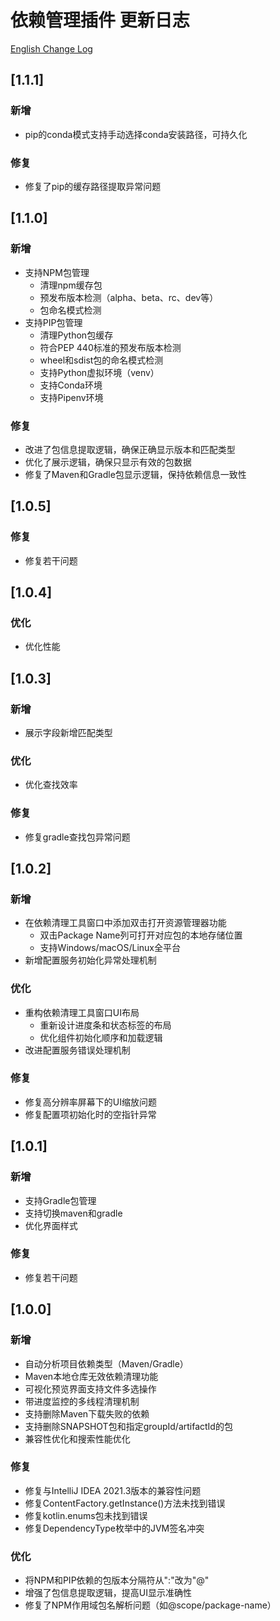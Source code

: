 # 依赖管理插件 更新日志

[English Change Log](CHANGELOG.md)

## [1.1.1]

### 新增

- pip的conda模式支持手动选择conda安装路径，可持久化

### 修复

- 修复了pip的缓存路径提取异常问题

## [1.1.0]

### 新增

- 支持NPM包管理
  - 清理npm缓存包
  - 预发布版本检测（alpha、beta、rc、dev等）
  - 包命名模式检测
- 支持PIP包管理
  - 清理Python包缓存
  - 符合PEP 440标准的预发布版本检测
  - wheel和sdist包的命名模式检测
  - 支持Python虚拟环境（venv）
  - 支持Conda环境
  - 支持Pipenv环境

### 修复

- 改进了包信息提取逻辑，确保正确显示版本和匹配类型
- 优化了展示逻辑，确保只显示有效的包数据
- 修复了Maven和Gradle包显示逻辑，保持依赖信息一致性

## [1.0.5]

### 修复

- 修复若干问题

## [1.0.4]

### 优化

- 优化性能

## [1.0.3]

### 新增
- 展示字段新增匹配类型

### 优化
- 优化查找效率

### 修复
- 修复gradle查找包异常问题

## [1.0.2]

### 新增
- 在依赖清理工具窗口中添加双击打开资源管理器功能
  - 双击Package Name列可打开对应包的本地存储位置
  - 支持Windows/macOS/Linux全平台
- 新增配置服务初始化异常处理机制

### 优化
- 重构依赖清理工具窗口UI布局
  - 重新设计进度条和状态标签的布局
  - 优化组件初始化顺序和加载逻辑
- 改进配置服务错误处理机制

### 修复
- 修复高分辨率屏幕下的UI缩放问题
- 修复配置项初始化时的空指针异常


## [1.0.1]

### 新增

- 支持Gradle包管理
- 支持切换maven和gradle
- 优化界面样式

### 修复

- 修复若干问题

## [1.0.0]

### 新增

- 自动分析项目依赖类型（Maven/Gradle）
- Maven本地仓库无效依赖清理功能
- 可视化预览界面支持文件多选操作
- 带进度监控的多线程清理机制
- 支持删除Maven下载失败的依赖
- 支持删除SNAPSHOT包和指定groupId/artifactId的包
- 兼容性优化和搜索性能优化

### 修复

- 修复与IntelliJ IDEA 2021.3版本的兼容性问题
- 修复ContentFactory.getInstance()方法未找到错误
- 修复kotlin.enums包未找到错误
- 修复DependencyType枚举中的JVM签名冲突

### 优化

- 将NPM和PIP依赖的包版本分隔符从":"改为"@"
- 增强了包信息提取逻辑，提高UI显示准确性
- 修复了NPM作用域包名解析问题（如@scope/package-name）


